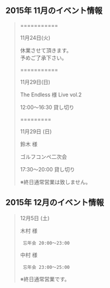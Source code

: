 ## 2015年 11月のイベント情報

> ===========
> 
> 
>  
>
> 11月24日(火)
>
>
>
>
>
>
>  
> 
> 休業させて頂きます。  
> 予めご了承下さい。
>
>  
>
>
>
>
>
>
> 
>    
>
> ===========
>
>
>   
>
>
> 11月29日(日)
>   
>
>
> 
>
>
> The Endless 様 Live vol.2
>
>
>
>
>
>
>
> 12:00〜16:30 貸し切り
>
>
>
>
>
>
>
> =========
>
> 11月29日 (日)
>   
>
>
>
> 鈴木 様  
>
> ゴルフコンペ二次会
>
>
>
>
>
> 17:30〜20:00 貸し切り
>
>
>
> ※終日通常営業は致しません。
>
>
>
>
>
>
>
> 
>
>
>
## 2015年 12月のイベント情報
>
>
>
>
>
> 12月5日 (土)
>
>
>
> 木村 様 
>
>
>
>      忘年会 20:00〜23:00
>
>
>
> 
>
> 中村 様
>
>
>
>
>
>      忘年会 23:00〜25:00
>
>
>
>
>
>
>
> ※終日通常営業です。


